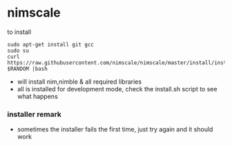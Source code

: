 # nimscale

to install
```
sudo apt-get install git gcc
sudo su
curl https://raw.githubusercontent.com/nimscale/nimscale/master/install/install.sh?$RANDOM |bash
```

- will install nim,nimble & all required libraries
- all is installed for development mode, check the install.sh script to see what happens

### installer remark

- sometimes the installer fails the first time, just try again and it should work 

